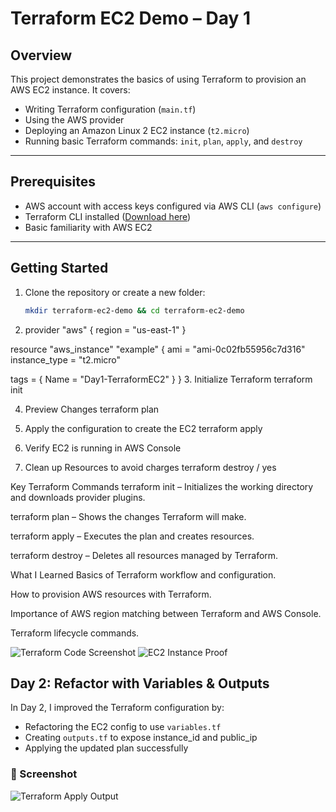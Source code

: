 # Terraform EC2 Demo – Day 1

## Overview

This project demonstrates the basics of using Terraform to provision an AWS EC2 instance. It covers:

- Writing Terraform configuration (`main.tf`)
- Using the AWS provider
- Deploying an Amazon Linux 2 EC2 instance (`t2.micro`)
- Running basic Terraform commands: `init`, `plan`, `apply`, and `destroy`

---

## Prerequisites

- AWS account with access keys configured via AWS CLI (`aws configure`)
- Terraform CLI installed ([Download here](https://developer.hashicorp.com/terraform/downloads))
- Basic familiarity with AWS EC2

---

## Getting Started

1. Clone the repository or create a new folder:
   ```bash
   mkdir terraform-ec2-demo && cd terraform-ec2-demo

2. provider "aws" {
  region = "us-east-1"
}

resource "aws_instance" "example" {
  ami           = "ami-0c02fb55956c7d316"
  instance_type = "t2.micro"

  tags = {
    Name = "Day1-TerraformEC2"
  }
}
3. Initialize Terraform
    terraform init

4. Preview Changes
    terraform plan

5. Apply the configuration to create the EC2
    terraform apply

6. Verify EC2 is running in AWS Console

7. Clean up Resources to avoid charges
    terraform destroy / yes 


Key Terraform Commands
terraform init – Initializes the working directory and downloads provider plugins.

terraform plan – Shows the changes Terraform will make.

terraform apply – Executes the plan and creates resources.

terraform destroy – Deletes all resources managed by Terraform.

What I Learned
Basics of Terraform workflow and configuration.

How to provision AWS resources with Terraform.

Importance of AWS region matching between Terraform and AWS Console.

Terraform lifecycle commands.

![Terraform Code Screenshot](./ec2-deploy-code.png)
![EC2 Instance Proof](./ec2-proof.png)

## Day 2: Refactor with Variables & Outputs

In Day 2, I improved the Terraform configuration by:
- Refactoring the EC2 config to use `variables.tf`
- Creating `outputs.tf` to expose instance_id and public_ip
- Applying the updated plan successfully

### 📸 Screenshot

![Terraform Apply Output](./day2-terraform-outputs.png)

